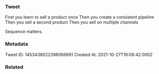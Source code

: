 ### Tweet
First you learn to sell a product once 
Then you create a consistent pipeline
Then you sell a second product
Then you sell on multiple channels

Sequence matters.

### Metadata
Tweet ID: 1453438022398066691
Created At: 2021-10-27T19:06:42.000Z

### Related

